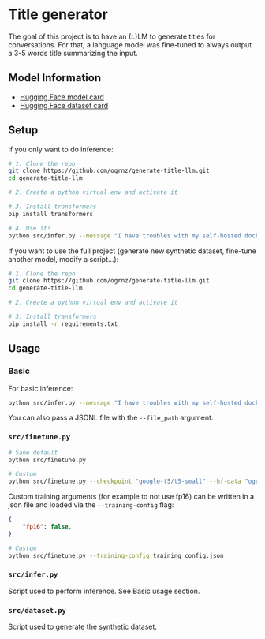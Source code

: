 # Title generator

The goal of this project is to have an (L)LM to generate titles for conversations.
For that, a language model was fine-tuned to always output a 3-5 words title summarizing the input.

## Model Information

- [Hugging Face model card](https://huggingface.co/ogrnz/t5-chat-titles)
- [Hugging Face dataset card](https://huggingface.co/datasets/ogrnz/chat-titles)

## Setup

If you only want to do inference:
```bash
# 1. Clone the repo
git clone https://github.com/ogrnz/generate-title-llm.git
cd generate-title-llm

# 2. Create a python virtual env and activate it

# 3. Install transformers
pip install transformers

# 4. Use it!
python src/infer.py --message "I have troubles with my self-hosted docker setup. A traefik2 reverse proxy handles requests from the internet to my different services."
```

If you want to use the full project (generate new synthetic dataset, fine-tune another model, modify a script...):
```bash
# 1. Clone the repo
git clone https://github.com/ogrnz/generate-title-llm.git
cd generate-title-llm

# 2. Create a python virtual env and activate it

# 3. Install transformers
pip install -r requirements.txt
```

## Usage

### Basic

For basic inference: 
```bash
python src/infer.py --message "I have troubles with my self-hosted docker setup. A traefik2 reverse proxy handles requests from the internet to my different services."
```

You can also pass a JSONL file with the `--file_path` argument.

### `src/finetune.py`

```bash
# Sane default
python src/finetune.py 

# Custom
python src/finetune.py --checkpoint "google-t5/t5-small" --hf-data "ogrnz/chat-titles" --output-dir results
```

Custom training arguments (for example to not use fp16) can be written in a json file and loaded via the `--training-config` flag:

```json
{
    "fp16": false,
}
```

```bash
# Custom
python src/finetune.py --training-config training_config.json
```

### `src/infer.py`

Script used to perform inference. See Basic usage section.

### `src/dataset.py`

Script used to generate the synthetic dataset.